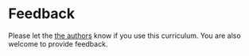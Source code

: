 # Feedback 

Please let the [the authors](mailto:maxim.kupreyev@operas-eu.org?subject=[CRAFT-OA]%20Curriculum) know if you use this curriculum. You are also welcome to provide feedback.  
